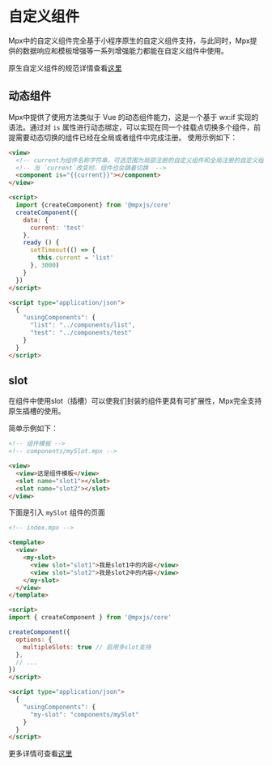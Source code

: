 # 自定义组件

Mpx中的自定义组件完全基于小程序原生的自定义组件支持，与此同时，Mpx提供的数据响应和模板增强等一系列增强能力都能在自定义组件中使用。

原生自定义组件的规范详情查看[这里](https://developers.weixin.qq.com/miniprogram/dev/reference/api/Component.html)

## 动态组件

Mpx中提供了使用方法类似于 Vue 的动态组件能力，这是一个基于 wx:if 实现的语法。通过对 `is` 属性进行动态绑定，可以实现在同一个挂载点切换多个组件，前提需要动态切换的组件已经在全局或者组件中完成注册。
使用示例如下：

```html
<view>
  <!-- current为组件名称字符串，可选范围为局部注册的自定义组件和全局注册的自定义组件 -->
  <!-- 当 `current`改变时，组件也会跟着切换  -->
  <component is="{{current}}"></component>
</view>

<script>
  import {createComponent} from '@mpxjs/core'
  createComponent({
    data: {
      current: 'test'
    },
    ready () {
      setTimeout(() => {
        this.current = 'list'
      }, 3000)
    }
  })
</script>

<script type="application/json">
  {
    "usingComponents": {
      "list": "../components/list",
      "test": "../components/test"
    }
  }
</script>
```

## slot

在组件中使用slot（插槽）可以使我们封装的组件更具有可扩展性，Mpx完全支持原生插槽的使用。

简单示例如下：

```html
<!-- 组件模板 -->
<!-- components/mySlot.mpx -->

<view>
  <view>这是组件模板</view>
  <slot name="slot1"></slot>
  <slot name="slot2"></slot>
</view>
```

下面是引入 `mySlot` 组件的页面

```html
<!-- index.mpx -->

<template>
  <view>
    <my-slot>
      <view slot="slot1">我是slot1中的内容</view>
      <view slot="slot2">我是slot2中的内容</view>
    </my-slot>
  </view>
</template>

<script>
import { createComponent } from '@mpxjs/core'

createComponent({
  options: {
    multipleSlots: true // 启用多slot支持
  },
  // ...
})
</script>

<script type="application/json">
  {
    "usingComponents": {
      "my-slot": "components/mySlot"
    }
  }
</script>
```

更多详情可查看[这里](https://developers.weixin.qq.com/miniprogram/dev/framework/custom-component/wxml-wxss.html)
